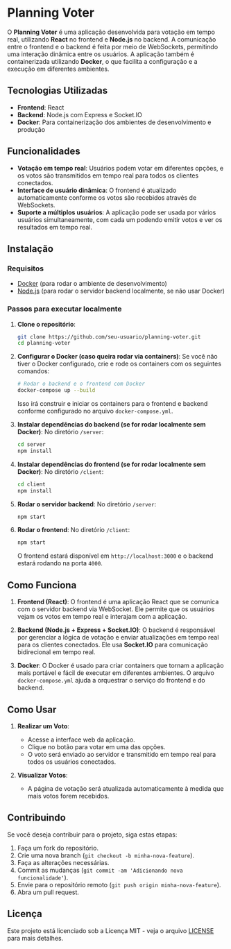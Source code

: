 # Planning Voter

O **Planning Voter** é uma aplicação desenvolvida para votação em tempo real, utilizando **React** no frontend e **Node.js** no backend. A comunicação entre o frontend e o backend é feita por meio de WebSockets, permitindo uma interação dinâmica entre os usuários. A aplicação também é containerizada utilizando **Docker**, o que facilita a configuração e a execução em diferentes ambientes.

## Tecnologias Utilizadas

- **Frontend**: React
- **Backend**: Node.js com Express e Socket.IO
- **Docker**: Para containerização dos ambientes de desenvolvimento e produção

## Funcionalidades

- **Votação em tempo real**: Usuários podem votar em diferentes opções, e os votos são transmitidos em tempo real para todos os clientes conectados.
- **Interface de usuário dinâmica**: O frontend é atualizado automaticamente conforme os votos são recebidos através de WebSockets.
- **Suporte a múltiplos usuários**: A aplicação pode ser usada por vários usuários simultaneamente, com cada um podendo emitir votos e ver os resultados em tempo real.

## Instalação

### Requisitos

- [Docker](https://www.docker.com/get-started) (para rodar o ambiente de desenvolvimento)
- [Node.js](https://nodejs.org/en/download/) (para rodar o servidor backend localmente, se não usar Docker)

### Passos para executar localmente

1. **Clone o repositório**:
    ```bash
    git clone https://github.com/seu-usuario/planning-voter.git
    cd planning-voter
    ```

2. **Configurar o Docker (caso queira rodar via containers)**:
    Se você não tiver o Docker configurado, crie e rode os containers com os seguintes comandos:

    ```bash
    # Rodar o backend e o frontend com Docker
    docker-compose up --build
    ```

    Isso irá construir e iniciar os containers para o frontend e backend conforme configurado no arquivo `docker-compose.yml`.

3. **Instalar dependências do backend (se for rodar localmente sem Docker)**:
    No diretório `/server`:
    ```bash
    cd server
    npm install
    ```

4. **Instalar dependências do frontend (se for rodar localmente sem Docker)**:
    No diretório `/client`:
    ```bash
    cd client
    npm install
    ```

5. **Rodar o servidor backend**:
    No diretório `/server`:
    ```bash
    npm start
    ```

6. **Rodar o frontend**:
    No diretório `/client`:
    ```bash
    npm start
    ```

    O frontend estará disponível em `http://localhost:3000` e o backend estará rodando na porta `4000`.

## Como Funciona

1. **Frontend (React)**:
   O frontend é uma aplicação React que se comunica com o servidor backend via WebSocket. Ele permite que os usuários vejam os votos em tempo real e interajam com a aplicação.

2. **Backend (Node.js + Express + Socket.IO)**:
   O backend é responsável por gerenciar a lógica de votação e enviar atualizações em tempo real para os clientes conectados. Ele usa **Socket.IO** para comunicação bidirecional em tempo real.

3. **Docker**:
   O Docker é usado para criar containers que tornam a aplicação mais portável e fácil de executar em diferentes ambientes. O arquivo `docker-compose.yml` ajuda a orquestrar o serviço do frontend e do backend.


## Como Usar

1. **Realizar um Voto**:
   - Acesse a interface web da aplicação.
   - Clique no botão para votar em uma das opções.
   - O voto será enviado ao servidor e transmitido em tempo real para todos os usuários conectados.

2. **Visualizar Votos**:
   - A página de votação será atualizada automaticamente à medida que mais votos forem recebidos.

## Contribuindo

Se você deseja contribuir para o projeto, siga estas etapas:

1. Faça um fork do repositório.
2. Crie uma nova branch (`git checkout -b minha-nova-feature`).
3. Faça as alterações necessárias.
4. Commit as mudanças (`git commit -am 'Adicionando nova funcionalidade'`).
5. Envie para o repositório remoto (`git push origin minha-nova-feature`).
6. Abra um pull request.

## Licença

Este projeto está licenciado sob a Licença MIT - veja o arquivo [LICENSE](LICENSE) para mais detalhes.

